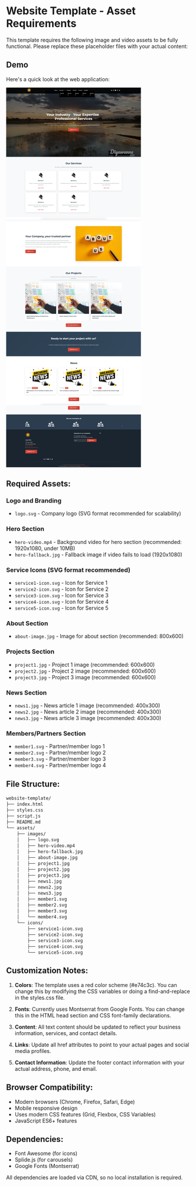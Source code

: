 # Website Template - Asset Requirements

This template requires the following image and video assets to be fully functional. Please replace these placeholder files with your actual content:

## Demo
Here's a quick look at the web application:

![Demo](assets/image.jpg)

## Required Assets:

### Logo and Branding
- `logo.svg` - Company logo (SVG format recommended for scalability)

### Hero Section
- `hero-video.mp4` - Background video for hero section (recommended: 1920x1080, under 10MB)
- `hero-fallback.jpg` - Fallback image if video fails to load (1920x1080)

### Service Icons (SVG format recommended)
- `service1-icon.svg` - Icon for Service 1
- `service2-icon.svg` - Icon for Service 2  
- `service3-icon.svg` - Icon for Service 3
- `service4-icon.svg` - Icon for Service 4
- `service5-icon.svg` - Icon for Service 5

### About Section
- `about-image.jpg` - Image for about section (recommended: 800x600)

### Projects Section
- `project1.jpg` - Project 1 image (recommended: 600x600)
- `project2.jpg` - Project 2 image (recommended: 600x600)
- `project3.jpg` - Project 3 image (recommended: 600x600)

### News Section
- `news1.jpg` - News article 1 image (recommended: 400x300)
- `news2.jpg` - News article 2 image (recommended: 400x300)
- `news3.jpg` - News article 3 image (recommended: 400x300)

### Members/Partners Section
- `member1.svg` - Partner/member logo 1
- `member2.svg` - Partner/member logo 2
- `member3.svg` - Partner/member logo 3
- `member4.svg` - Partner/member logo 4

## File Structure:
```
website-template/
├── index.html
├── styles.css
├── script.js
├── README.md
└── assets/
    ├── images/
    │   ├── logo.svg
    │   ├── hero-video.mp4
    │   ├── hero-fallback.jpg
    │   ├── about-image.jpg
    │   ├── project1.jpg
    │   ├── project2.jpg
    │   ├── project3.jpg
    │   ├── news1.jpg
    │   ├── news2.jpg
    │   ├── news3.jpg
    │   ├── member1.svg
    │   ├── member2.svg
    │   ├── member3.svg
    │   └── member4.svg
    └── icons/
        ├── service1-icon.svg
        ├── service2-icon.svg
        ├── service3-icon.svg
        ├── service4-icon.svg
        └── service5-icon.svg
```

## Customization Notes:

1. **Colors**: The template uses a red color scheme (#e74c3c). You can change this by modifying the CSS variables or doing a find-and-replace in the styles.css file.

2. **Fonts**: Currently uses Montserrat from Google Fonts. You can change this in the HTML head section and CSS font-family declarations.

3. **Content**: All text content should be updated to reflect your business information, services, and contact details.

4. **Links**: Update all href attributes to point to your actual pages and social media profiles.

5. **Contact Information**: Update the footer contact information with your actual address, phone, and email.

## Browser Compatibility:
- Modern browsers (Chrome, Firefox, Safari, Edge)
- Mobile responsive design
- Uses modern CSS features (Grid, Flexbox, CSS Variables)
- JavaScript ES6+ features

## Dependencies:
- Font Awesome (for icons)
- Splide.js (for carousels)
- Google Fonts (Montserrat)

All dependencies are loaded via CDN, so no local installation is required.


